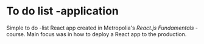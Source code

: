 # To do list -application

Simple to do -list React app created in Metropolia's _React.js Fundamentals_ -course. Main focus was in how to deploy a React app to the production.
